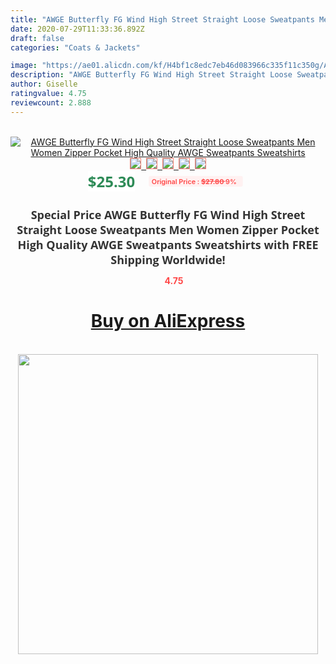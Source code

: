```yaml
---
title: "AWGE Butterfly FG Wind High Street Straight Loose Sweatpants Men Women Zipper Pocket High Quality AWGE Sweatpants Sweatshirts"
date: 2020-07-29T11:33:36.892Z
draft: false
categories: "Coats & Jackets"

image: "https://ae01.alicdn.com/kf/H4bf1c8edc7eb46d083966c335f11c350g/AWGE-Butterfly-FG-Wind-High-Street-Straight-Loose-Sweatpants-Men-Women-Zipper-Pocket-High-Quality-AWGE.jpg"
description: "AWGE Butterfly FG Wind High Street Straight Loose Sweatpants Men Women Zipper Pocket High Quality AWGE Sweatpants Sweatshirts"
author: Giselle
ratingvalue: 4.75
reviewcount: 2.888
---
```

<br>
<div style="text-align: center;">
<a href="https://s.click.aliexpress.com/e/_ATNt8p" target="_blank" rel="nofollow noopener noreferrer"><img alt="AWGE Butterfly FG Wind High Street Straight Loose Sweatpants Men Women Zipper Pocket High Quality AWGE Sweatpants Sweatshirts" class="magnifier-image" src="https://ae01.alicdn.com/kf/H4bf1c8edc7eb46d083966c335f11c350g/AWGE-Butterfly-FG-Wind-High-Street-Straight-Loose-Sweatpants-Men-Women-Zipper-Pocket-High-Quality-AWGE.jpg_640x640.jpg">
<br>
<img style="border:1px solid salmon" src="https://ae01.alicdn.com/kf/H4bf1c8edc7eb46d083966c335f11c350g/AWGE-Butterfly-FG-Wind-High-Street-Straight-Loose-Sweatpants-Men-Women-Zipper-Pocket-High-Quality-AWGE.jpg_120x120.jpg">&nbsp;&nbsp;<img style="border:1px solid salmon" src="https://ae01.alicdn.com/kf/H6a243fa326f9458a96f7245499f4ad1eQ/AWGE-Butterfly-FG-Wind-High-Street-Straight-Loose-Sweatpants-Men-Women-Zipper-Pocket-High-Quality-AWGE.jpg_120x120.jpg">&nbsp;&nbsp;<img style="border:1px solid salmon" src="_120x120.jpg">&nbsp;&nbsp;<img style="border:1px solid salmon" src="_120x120.jpg">&nbsp;&nbsp;<img style="border:1px solid salmon" src="https://ae01.alicdn.com/kf/H240864efca5d4f61882f0aa4f2c7e22fP/AWGE-Butterfly-FG-Wind-High-Street-Straight-Loose-Sweatpants-Men-Women-Zipper-Pocket-High-Quality-AWGE.jpg_120x120.jpg"></a></div><br0>
<div style="text-align: center;"><span style="background-color: white; border: 0px; box-sizing: border-box; color: seagreen; display: inline-block; font-family: &quot;open sans&quot; , &quot;arial&quot; , &quot;helvetica&quot; , sans-serif , &quot;heiti&quot;; font-size: 24px; font-stretch: inherit; font-weight: 700; line-height: inherit; margin: 0px 10px 0px 0px; padding: 0px; vertical-align: middle;">$25.30 </span>
<span style="background: rgb(255 , 241 , 241); border-radius: 3px; border: 0px; box-sizing: border-box; color: #ff4747; display: inline-block; font-family: inherit; font-size: 12px; font-stretch: inherit; font-style: inherit; font-variant: inherit; font-weight: 600; line-height: inherit; margin: 0px; padding: 2px 5px; transform: scale(0.9); vertical-align: middle;">Original Price : <b style="text-decoration: line-through;">$27.80 </b> 9%&nbsp;&nbsp;</span></div>
<h1 style="color: #333333; display: inline-block; font-family: &quot;open sans&quot; , &quot;arial&quot; , &quot;helvetica&quot; , sans-serif , &quot;heiti&quot;; font-size: 18px; font-stretch: inherit; font-weight: 700; text-align: center;">Special Price AWGE Butterfly FG Wind High Street Straight Loose Sweatpants Men Women Zipper Pocket High Quality AWGE Sweatpants Sweatshirts with FREE Shipping Worldwide!</h1>
<div style="color: #ff4747; text-align: center;">
<img src="https://4.bp.blogspot.com/-M0ZcTcb-5uY/XleCXlxnR4I/AAAAAAAAAEc/OrjgMkXV1oMQFaCRZj5HQwOCBcu3w1FegCPcBGAYYCw/s1600/star.png" style="height: 15px;">&nbsp;<b>4.75</b></div>
<div class="button_cont" align="center"><a class="buynow_a" href="https://s.click.aliexpress.com/e/_ATNt8p" target="_blank" rel="nofollow noopener noreferrer"><H1>Buy on AliExpress</H1></a></div><br>
<div class="separator" style="clear: both; text-align: center;">
<img src="https://lh3.googleusercontent.com/-pTy5HemUv9M/XlePHvY0dAI/AAAAAAAAAE4/0nX5iRUoIWY8eMW9Dpxeirr157OZliDIgCLcBGAsYHQ/s1600/badge.gif" width="480">
</div>
